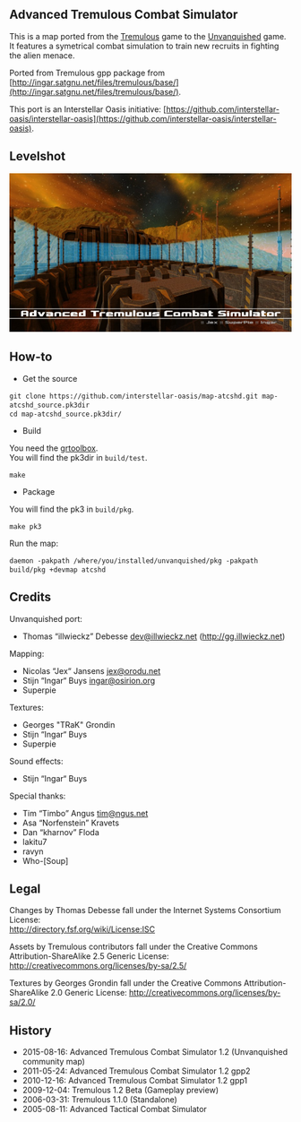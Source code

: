 Advanced Tremulous Combat Simulator
-----------------------------------

This is a map ported from the [Tremulous](http://tremulous.net/) game to the [Unvanquished](https://www.unvanquished.net/) game. It features a symetrical combat simulation to train new recruits in fighting the alien menace.

Ported from Tremulous gpp package from [http://ingar.satgnu.net/files/tremulous/base/](http://ingar.satgnu.net/files/tremulous/base/).

This port is an Interstellar Oasis initiative: [https://github.com/interstellar-oasis/interstellar-oasis](https://github.com/interstellar-oasis/interstellar-oasis).

Levelshot
---------

![Levelshot](meta/atcshd/atcshd_web.jpg)

How-to
------

* Get the source

```
git clone https://github.com/interstellar-oasis/map-atcshd.git map-atcshd_source.pk3dir
cd map-atcshd_source.pk3dir/
```

* Build

You need the [grtoolbox](https://github.com/illwieckz/grtoolbox).  
You will find the pk3dir in `build/test`.

```
make
```

* Package

You will find the pk3 in `build/pkg`.

```
make pk3
```

Run the map:

```
daemon -pakpath /where/you/installed/unvanquished/pkg -pakpath build/pkg +devmap atcshd
```

Credits
-------

Unvanquished port:

* Thomas “illwieckz” Debesse <dev@illwieckz.net> (http://gg.illwieckz.net)

Mapping:

* Nicolas “Jex“ Jansens <jex@orodu.net>
* Stijn “Ingar“ Buys <ingar@osirion.org>
* Superpie

Textures:

* Georges "TRaK" Grondin
* Stijn “Ingar“ Buys
* Superpie

Sound effects:

* Stijn “Ingar“ Buys

Special thanks:

* Tim “Timbo” Angus <tim@ngus.net>
* Asa “Norfenstein” Kravets
* Dan “kharnov” Floda
* lakitu7
* ravyn
* Who-[Soup]

Legal
-----

Changes by Thomas Debesse fall under the Internet Systems Consortium License:  
http://directory.fsf.org/wiki/License:ISC

Assets by Tremulous contributors fall under the Creative Commons Attribution-ShareAlike 2.5 Generic License:  
http://creativecommons.org/licenses/by-sa/2.5/

Textures by Georges Grondin fall under the Creative Commons Attribution-ShareAlike 2.0 Generic License:
http://creativecommons.org/licenses/by-sa/2.0/

History
-------

* 2015-08-16:	Advanced Tremulous Combat Simulator 1.2 (Unvanquished community map)
* 2011-05-24:	Advanced Tremulous Combat Simulator 1.2 gpp2
* 2010-12-16:	Advanced Tremulous Combat Simulator 1.2 gpp1
* 2009-12-04:	Tremulous 1.2 Beta (Gameplay preview)
* 2006-03-31:	Tremulous 1.1.0 (Standalone)
* 2005-08-11:	Advanced Tactical Combat Simulator
